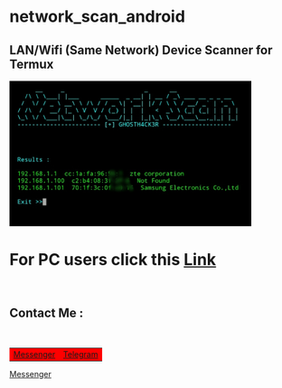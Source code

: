# network_scan_android
<h2>LAN/Wifi (Same Network) Device Scanner for Termux </h2>

<img src="https://github.com/GH0STH4CKER/network_scan_android/blob/main/androidipscan_ss.jpg" width=85%>

# For PC users click this <a href="https://github.com/GH0STH4CKER/Lan_IP_Scanner" >Link</a>

<br>
<h2>Contact Me :</h2>
<br>
<table id="contact">
  <tr bgcolor="red">
    <td><a href="https://m.me/dimuth92" src="https://www.flaticon.com/svg/vstatic/svg/1409/1409939.svg?token=exp=1613561934~hmac=b20f8028197a6ce0e4c0a57f49c16679" >Messenger</a></td>
    <td><a href="https://t.me/Dimuth92">Telegram</a></td>
  </tr>
</table>
<a href="https://m.me/dimuth92" src="https://www.flaticon.com/svg/vstatic/svg/1409/1409939.svg?token=exp=1613561934~hmac=b20f8028197a6ce0e4c0a57f49c16679" >Messenger</a>
